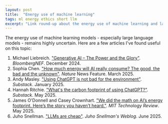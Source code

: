 ```yaml
---
layout: post
title:  "Energy use of machine learning"
tags: ml energy ethics short llm
excerpt: "Link round-up about the energy use of machine learning and large language models."
---
```


The energy use of machine learning models - especially large language models - remains highly uncertain.
Here are a few articles I've found useful on this topic:

 1. Michael Liebreich. ["Generative AI – The Power and the Glory"](https://about.bnef.com/blog/liebreich-generative-ai-the-power-and-the-glory/). _BloombergNEF_. December 2024.
 2. Sophia Chen. ["How much energy will AI really consume? The good, the bad and the unknown"](https://www.nature.com/articles/d41586-025-00616-z). _Nature_ News Feature. March 2025.
 3. Andy Masley. ["Using ChatGPT is not bad for the environment"](https://andymasley.substack.com/p/individual-ai-use-is-not-bad-for). _Substack_. January 2025.
 4. Hannah Ritchie. ["What's the carbon footprint of using ChatGPT?"](https://www.sustainabilitybynumbers.com/p/carbon-footprint-chatgpt). _Substack_. May 2025.
 5. James O'Donnell and Casey Crownhart. ["We did the math on AI’s energy footprint. Here’s the story you haven’t heard."](https://www.technologyreview.com/2025/05/20/1116327/ai-energy-usage-climate-footprint-big-tech/). _MIT Technology Review_. May 2025.
 6. Juho Snellman. ["LLMs are cheap"](https://www.snellman.net/blog/archive/2025-06-02-llms-are-cheap/). _Juho Snellman's Weblog_. June 2025.

